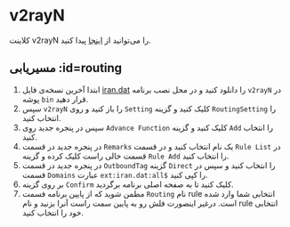 # v2rayN

کلاینت v2rayN را می‌توانید از [اینجا](https://github.com/2dust/v2rayN/) پیدا کنید.

## مسیریابی :id=routing

1. ابتدا آخرین نسخه‌ی فایل [iran.dat](https://github.com/bootmortis/iran-hosted-domains/releases/latest/download/iran.dat) را دانلود کنید و در محل نصب برنامه `v2rayN` در پوشه `bin` قرار دهید.
2. سپس `v2rayN` را باز کنید و روی `Setting` کلیک کنید و گزینه `RoutingSetting` را انتخاب کنید.
3. سپس در پنجره جدید روِی `Advance Function` کلیک کنید و گزینه `Add` را انتخاب کنید.
4. در پنجره جدید در قسمت `Remarks` یک نام انتخاب کنید و در قسمت `Rule List` در قسمت خالی راست کلیک کرده و گزینه `Rule Add` را انتخاب کنید.
5. در پنجره جدید در قسمت `OutboundTag` گزینه `Direct` را انتخاب کنید و سپس در قسمت `Domains` عبارت `ext:iran.dat:all$` را کپی کنید.
6. بر روی گزینه `Confirm` کلیک کنید تا به صفحه اصلی برنامه برگردید.
7. مطمن شوید که از پایین برنامه فسمت `Routing` نام rule انتخابی شما وارد شده است. درغیر اینصورت فلش رو به پایین سمت راست آنرا بزنید و نام rule انتخابی خود را انتخاب کنید.
